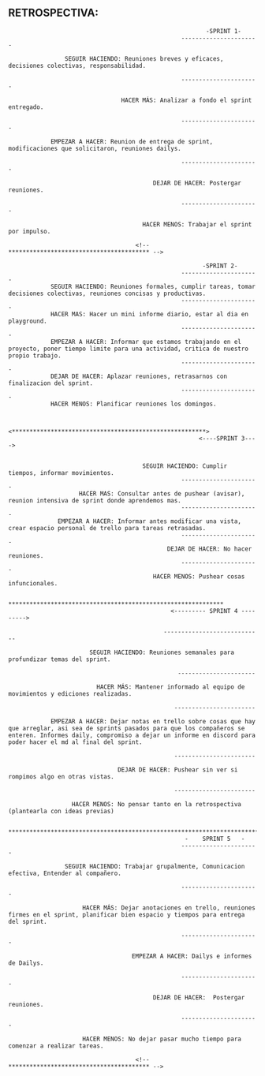 ## RETROSPECTIVA:                                  
 
                                                            -SPRINT 1-
                                                     ----------------------

                    SEGUIR HACIENDO: Reuniones breves y eficaces, decisiones colectivas, responsabilidad.

                                                     ---------------------- 

                                    HACER MÁS: Analizar a fondo el sprint entregado.
                       
                                                     ----------------------

                EMPEZAR A HACER: Reunion de entrega de sprint, modificaciones que solicitaron, reuniones dailys.

                                                     ----------------------   

                                             DEJAR DE HACER: Postergar reuniones.

                                                     ----------------------

                                          HACER MENOS: Trabajar el sprint por impulso.

                                        <!-- **************************************** -->
                                        
                                                           -SPRINT 2-
                                                     ----------------------
                SEGUIR HACIENDO: Reuniones formales, cumplir tareas, tomar decisiones colectivas, reuniones concisas y productivas.
                                                     ----------------------
                HACER MAS: Hacer un mini informe diario, estar al dia en playground.
                                                     ----------------------
                EMPEZAR A HACER: Informar que estamos trabajando en el proyecto, poner tiempo limite para una actividad, critica de nuestro propio trabajo.
                                                     ----------------------
                DEJAR DE HACER: Aplazar reuniones, retrasarnos con finalizacion del sprint.
                                                     ----------------------
                HACER MENOS: Planificar reuniones los domingos.


                                    <*******************************************************>
                                                          <----SPRINT 3---->    


                                          SEGUIR HACIENDO: Cumplir tiempos, informar movimientos.
                                                     ----------------------
                        HACER MAS: Consultar antes de pushear (avisar), reunion intensiva de sprint donde aprendemos mas.
                                                     ----------------------
                  EMPEZAR A HACER: Informar antes modificar una vista, crear espacio personal de trello para tareas retrasadas.
                                                     ----------------------
                                                 DEJAR DE HACER: No hacer reuniones.
                                                     ----------------------
                                             HACER MENOS: Pushear cosas infuncionales.

                                 *************************************************************
                                                  <--------- SPRINT 4 --------->

                                                ----------------------------

                           SEGUIR HACIENDO: Reuniones semanales para profundizar temas del sprint.

                                                    ----------------------

                             HACER MÁS: Mantener informado al equipo de movimientos y ediciones realizadas.                 

                                                   -----------------------

                EMPEZAR A HACER: Dejar notas en trello sobre cosas que hay que arreglar, asi sea de sprints pasados para que los compañeros se enteren. Informes daily, compromiso a dejar un informe en discord para poder hacer el md al final del sprint.

                                                   -----------------------

                                   DEJAR DE HACER: Pushear sin ver si rompimos algo en otras vistas.  

                                                   -----------------------

                      HACER MENOS: No pensar tanto en la retrospectiva (plantearla con ideas previas)

                           *************************************************************************
                                                      -    SPRINT 5   -
                                                     ----------------------

                    SEGUIR HACIENDO: Trabajar grupalmente, Comunicacion efectiva, Entender al compañero.

                                                     ---------------------- 

                         HACER MÁS: Dejar anotaciones en trello, reuniones firmes en el sprint, planificar bien espacio y tiempos para entrega del sprint.
                       
                                                     ----------------------

                                       EMPEZAR A HACER: Dailys e informes de Dailys.

                                                     ----------------------   

                                             DEJAR DE HACER:  Postergar reuniones.

                                                     ----------------------

                         HACER MENOS: No dejar pasar mucho tiempo para comenzar a realizar tareas.

                                        <!-- **************************************** -->